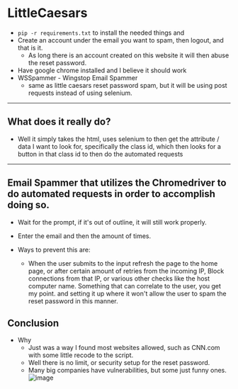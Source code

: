 # LittleCaesars
- `pip -r requirements.txt` to install the needed things and 
- Create an account under the email you want to spam, then logout, and that is it.
  - As long there is an account created on this website it will then abuse the reset password. 
- Have google chrome installed and I believe it should work
- WSSpammer - Wingstop Email Spammer
  - same as little caesars reset password spam, but it will be using post requests instead of using selenium. 
----
## What does it really do?
  - Well it simply takes the html, uses selenium to then get the attribute / data I want to look for, specifically the class id, which then looks for a button in that class id to then do the automated requests
----
## Email Spammer that utilizes the Chromedriver to do automated requests in order to accomplish doing so.
  - Wait for the prompt, if it's out of outline, it will still work properly.
  - Enter the email and then the amount of times.

- Ways to prevent this are:
  - When the user submits to the input refresh the page to the home page, or after certain amount of retries from the incoming IP, Block connections from that IP, or various other checks like the host computer name. Something that can correlate to the user, you get my point. and setting it up where it won't allow the user to spam the reset password in this manner.
  
## Conclusion
  - Why 
    - Just was a way I found most websites allowed, such as CNN.com with some little recode to the script.
    - Well there is no limit, or security setup for the reset password.
    - Many big companies have vulnerabilities, but some just funny ones.
![image](https://github.com/Daulaires/ResetPasswordSpammer/assets/102845355/19f39580-0527-4314-92b9-78c3dd1c91f6)
